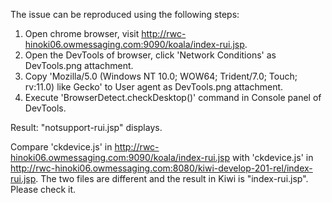 The issue can be reproduced using the following steps:
  1. Open chrome browser, visit http://rwc-hinoki06.owmessaging.com:9090/koala/index-rui.jsp.
  2. Open the DevTools of browser, click 'Network Conditions' as DevTools.png attachment.
  3. Copy 'Mozilla/5.0 (Windows NT 10.0; WOW64; Trident/7.0; Touch; rv:11.0) like Gecko' to User agent as DevTools.png attachment.
  4. Execute 'BrowserDetect.checkDesktop()' command in Console panel of DevTools.

Result: "notsupport-rui.jsp" displays.

Compare 'ckdevice.js' in http://rwc-hinoki06.owmessaging.com:9090/koala/index-rui.jsp 
with 'ckdevice.js' in http://rwc-hinoki06.owmessaging.com:8080/kiwi-develop-201-rel/index-rui.jsp.
The two files are different and the result in Kiwi is "index-rui.jsp". Please check it.
